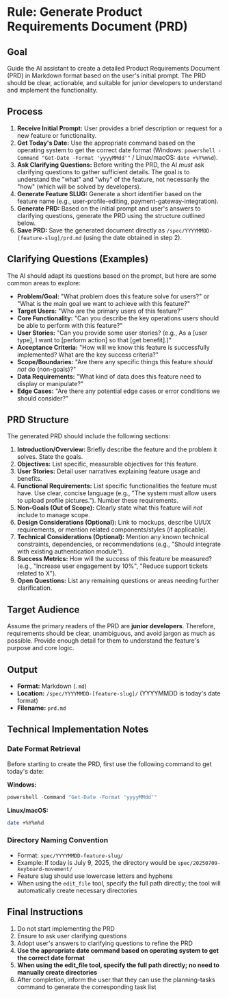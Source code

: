 # Rule: Generate Product Requirements Document (PRD)

## Goal

Guide the AI assistant to create a detailed Product Requirements Document (PRD) in Markdown format based on the user's initial prompt. The PRD should be clear, actionable, and suitable for junior developers to understand and implement the functionality.

## Process

1. **Receive Initial Prompt:** User provides a brief description or request for a new feature or functionality.
2. **Get Today's Date:** Use the appropriate command based on the operating system to get the correct date format (Windows: `powershell -Command "Get-Date -Format 'yyyyMMdd'"` / Linux/macOS: `date +%Y%m%d`).
3. **Ask Clarifying Questions:** Before writing the PRD, the AI _must_ ask clarifying questions to gather sufficient details. The goal is to understand the "what" and "why" of the feature, not necessarily the "how" (which will be solved by developers).
4. **Generate Feature SLUG:** Generate a short identifier based on the feature name (e.g., user-profile-editing, payment-gateway-integration).
5. **Generate PRD:** Based on the initial prompt and user's answers to clarifying questions, generate the PRD using the structure outlined below.
6. **Save PRD:** Save the generated document directly as `/spec/YYYYMMDD-[feature-slug]/prd.md` (using the date obtained in step 2).

## Clarifying Questions (Examples)

The AI should adapt its questions based on the prompt, but here are some common areas to explore:

- **Problem/Goal:** "What problem does this feature solve for users?" or "What is the main goal we want to achieve with this feature?"
- **Target Users:** "Who are the primary users of this feature?"
- **Core Functionality:** "Can you describe the key operations users should be able to perform with this feature?"
- **User Stories:** "Can you provide some user stories? (e.g., As a [user type], I want to [perform action] so that [get benefit].)"
- **Acceptance Criteria:** "How will we know this feature is successfully implemented? What are the key success criteria?"
- **Scope/Boundaries:** "Are there any specific things this feature _should not_ do (non-goals)?"
- **Data Requirements:** "What kind of data does this feature need to display or manipulate?"
- **Edge Cases:** "Are there any potential edge cases or error conditions we should consider?"

## PRD Structure

The generated PRD should include the following sections:

1. **Introduction/Overview:** Briefly describe the feature and the problem it solves. State the goals.
2. **Objectives:** List specific, measurable objectives for this feature.
3. **User Stories:** Detail user narratives explaining feature usage and benefits.
4. **Functional Requirements:** List specific functionalities the feature must have. Use clear, concise language (e.g., "The system must allow users to upload profile pictures."). Number these requirements.
5. **Non-Goals (Out of Scope):** Clearly state what this feature will _not_ include to manage scope.
6. **Design Considerations (Optional):** Link to mockups, describe UI/UX requirements, or mention related components/styles (if applicable).
7. **Technical Considerations (Optional):** Mention any known technical constraints, dependencies, or recommendations (e.g., "Should integrate with existing authentication module").
8. **Success Metrics:** How will the success of this feature be measured? (e.g., "Increase user engagement by 10%", "Reduce support tickets related to X").
9. **Open Questions:** List any remaining questions or areas needing further clarification.

## Target Audience

Assume the primary readers of the PRD are **junior developers**. Therefore, requirements should be clear, unambiguous, and avoid jargon as much as possible. Provide enough detail for them to understand the feature's purpose and core logic.

## Output

- **Format:** Markdown (`.md`)
- **Location:** `/spec/YYYYMMDD-[feature-slug]/` (YYYYMMDD is today's date format)
- **Filename:** `prd.md`

## Technical Implementation Notes

### Date Format Retrieval
Before starting to create the PRD, first use the following command to get today's date:

**Windows:**
```powershell
powershell -Command "Get-Date -Format 'yyyyMMdd'"
```

**Linux/macOS:**
```bash
date +%Y%m%d
```

### Directory Naming Convention
- Format: `spec/YYYYMMDD-feature-slug/`
- Example: If today is July 9, 2025, the directory would be `spec/20250709-keyboard-movement/`
- Feature slug should use lowercase letters and hyphens
- When using the `edit_file` tool, specify the full path directly; the tool will automatically create necessary directories

## Final Instructions

1. Do not start implementing the PRD
2. Ensure to ask user clarifying questions
3. Adopt user's answers to clarifying questions to refine the PRD
4. **Use the appropriate date command based on operating system to get the correct date format**
5. **When using the edit_file tool, specify the full path directly; no need to manually create directories**
6. After completion, inform the user that they can use the planning-tasks command to generate the corresponding task list